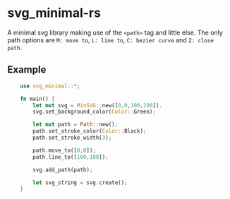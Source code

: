 # svg_minimal-rs

A minimal svg library making use of the `<path>` tag and little else. The only path options are `M: move to`, `L: line to`, `C: bezier curve` and `Z: close path`.

## Example
```Rust
    use svg_minimal::*;

    fn main() {
        let mut svg = MinSVG::new([0,0,100,100]).
        svg.set_background_color(Color::Green);

        let mut path = Path::new();
        path.set_stroke_color(Color::Black);
        path.set_stroke_width(3);

        path.move_to([0,0]);
        path.line_to([100,100]);

        svg.add_path(path);

        let svg_string = svg.create();
    }
```
